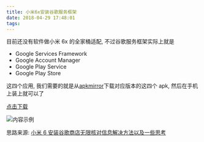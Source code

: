 ```yaml
---
title: 小米6x安装谷歌服务框架
date: 2018-04-29 17:48:01
tags:
---
```


目前还没有软件做小米 6x 的全家桶适配, 不过谷歌服务框架实际上就是

- Google Services Framework
- Google Account Manager
- Google Play Service
- Google Play Store

这四个应用, 我们需要的就是从[apkmirror](https://www.apkmirror.com)下载对应版本的这四个 apk, 然后在手机上装上就可以了

[点击下载](https://pan.baidu.com/s/1VSw18HWFDz7VcnGEwDw4Ag)

![内容示例](https://ww1.sinaimg.cn/large/00749HCsly1fquis7uzwoj316f05wq3i.jpg)

思路来源: [小米 6 安装谷歌商店无限核对信息解决方法以及一些思考](https://www.miui.com/thread-8116248-1-1.html)
